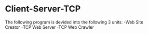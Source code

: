 # Client-Server-TCP

The following program is devided into the following 3 units:
 -Web Site Creator
 -TCP Web Server
 -TCP Web Crawler
